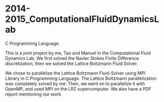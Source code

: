 # 2014-2015_ComputationalFluidDynamicsLab
C Programming Language.

This is a joint project by me, Tao and Manuel in the Computational Fluid Dynamics Lab.
We first solved the Navier Stokes Finite Difference discretization, then we solved the Lattice Boltzmann Fluid Solver.

We chose to parallelize the Lattice Boltzmann Fluid-Solver using MPI Library in C Programming Language. The Lattice Boltzmann
parallelization was completely solved by me. Then, we went on to parallelize it with OpenMP, and used MPI on the LRZ
supercomputer. We also have a PDF report mentioning our work.

